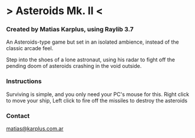 # > Asteroids Mk. II <
### Created by Matias Karplus, using Raylib 3.7
An Asteroids-type game but set in an isolated ambience, instead of the classic arcade feel.

Step into the shoes of a lone astronaut, using his radar to fight off the pending doom of asteroids crashing in the void outside.

### Instructions
Surviving is simple, and you only need your PC's mouse for this. Right click to move your ship, Left click to fire off the missiles to destroy the asteroids




### Contact
matias@karplus.com.ar
